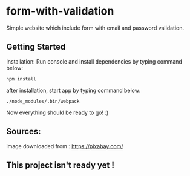 # form-with-validation

Simple website which include form with email and password validation.

## Getting Started

Installation:
Run console and install dependencies by typing command below:

`npm install`

after installation, start app by typing command below:

`./node_modules/.bin/webpack`

Now everything should be ready to go! :)

## Sources:

image downloaded from : https://pixabay.com/

## This project isn't ready yet !

